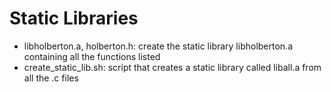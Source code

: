 # Static Libraries
* libholberton.a, holberton.h: create the static library libholberton.a containing all the functions listed
* create_static_lib.sh: script that creates a static library called liball.a from all the .c files
